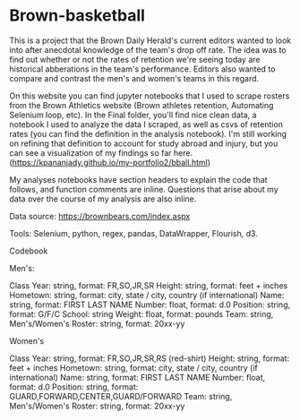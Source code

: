 # Brown-basketball
 
This is a project that the Brown Daily Herald's current editors wanted to look into after anecdotal knowledge of the team's drop off rate. The idea was to find out whether or not the rates of retention we're seeing today are historical abberations in the team's performance. Editors also wanted to compare and contrast the men's and women's teams in this regard.

On this website you can find jupyter notebooks that I used to scrape rosters from the Brown Athletics website (Brown athletes retention, Automating Selenium loop, etc). In the Final folder, you'll find nice clean data, a notebook I used to analyze the data I scraped, as well as csvs of retention rates (you can find the definition in the analysis notebook). I'm still working on refining that definition to account for study abroad and injury, but you can see a visualization of my findings so far here. (https://kpananjady.github.io/my-portfolio2/bball.html) 

My analyses notebooks have section headers to explain the code that follows, and function comments are inline. Questions that arise about my data over the course of my analysis are also inline. 

Data source: https://brownbears.com/index.aspx

Tools: Selenium, python, regex, pandas, DataWrapper, Flourish, d3. 

Codebook

Men's:

 Class Year: string, format: FR,SO,JR,SR
 Height: string, format: feet + inches
 Hometown: string, format: city, state / city, country  (if international)
 Name: string, format: FIRST LAST NAME
 Number: float, format: d.0
 Position: string, format: G/F/C
 School: string
 Weight: float, format: pounds
 Team: string, Men's/Women's
 Roster: string, format: 20xx-yy

Women's

 Class Year: string, format: FR,SO,JR,SR,RS (red-shirt)
 Height: string, format: feet + inches
 Hometown: string, format: city, state / city, country  (if international)
 Name: string, format: FIRST LAST NAME
 Number: float, format: d.0
 Position: string, format: GUARD,FORWARD,CENTER,GUARD/FORWARD
 Team: string, Men's/Women's
 Roster: string, format: 20xx-yy





